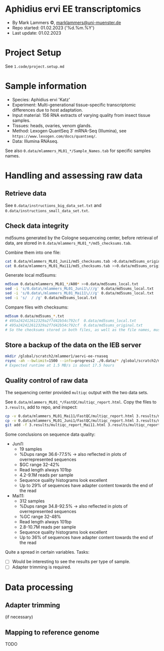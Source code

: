 Aphidius ervi EE transcriptomics
================================

- By Mark Lammers ©, marklammers@uni-muenster.de
- Repo started: 01.02.2023 ('%d.%m.%Y')
- Last update:  01.02.2023

# Project Setup

See `1.code/project.setup.md`

# Sample information

- Species: Aphidius ervi 'Katz'
- Experiment: Multi-generational tissue-specific transcriptomic differences due to host adaptation.
- Input material: 156 RNA extracts of varying quality from insect tissue samples.
- Tissues: heads, ovaries, venom glands.
- Method: Lexogen QuantSeq 3′ mRNA-Seq (Illumina), see `https://www.lexogen.com/docs/quantseq/`.
- Data: Illumina RNAseq.

See also `0.data/mlammers_ML01_*/Sample_Names.tab` for specific samples names.

# Handling and assessing raw data

## Retrieve data

See `0.data/instructions_big_data_set.txt`
and `0.data/instructions_small_data_set.txt`.

## Check data integrity

md5sums generated by the Cologne sequenceing center, before retrieval of data, are stored in `0.data/mlammers_ML01_*/md5_checksums.tab`.

Combine them into one file:
```bash
cat 0.data/mlammers_ML01_Juni1/md5_checksums.tab >0.data/md5sums_original.txt
cat 0.data/mlammers_ML01_Mai11/md5_checksums.tab >>0.data/md5sums_original.txt
```

Generate local md5sums:
```bash
md5sum 0.data/mlammers_ML01_*/A00* >>0.data/md5sums_local.txt
sed -i 's/0.data\/mlammers_ML01_Juni1\///g' 0.data/md5sums_local.txt
sed -i 's/0.data\/mlammers_ML01_Mai11\///g' 0.data/md5sums_local.txt
sed -i 's/  / /g' 0.data/md5sums_local.txt
```
Compare files with checksums:
```bash
md5sum 0.data/md5sums_*.txt
# 495a242412612329a2f7d42b54c792cf  0.data/md5sums_local.txt
# 495a242412612329a2f7d42b54c792cf  0.data/md5sums_original.txt
# So the checksums stored in both files, as well as the file names, must be identical between these files
```

## Store a backup of the data on the IEB server
```bash
mkdir /global/scratch2/mlammer1/aervi-ee-rnaseq
rsync -ah --bwlimit=1500 --info=progress2 ./0.data/* /global/scratch2/mlammer1/aervi-ee-rnaseq/
# Expected runtime at 1.5 MB/s is about 17.5 hours
```

## Quality control of raw data

The sequencing center provided `multiqc` output with the two data sets.

See `0.data/mlammers_ML01_*/FastQC/multiqc_report.html`.
Copy the files to `3.results`, add to repo, and inspect:
```bash
cp -v 0.data/mlammers_ML01_Mai11/FastQC/multiqc_report.html 3.results/multiqc_report_Mai11.html
cp -v 0.data/mlammers_ML01_Juni1/FastQC/multiqc_report.html 3.results/multiqc_report_Juni1.html
git add -f 3.results/multiqc_report_Mai11.html 3.results/multiqc_report_Juni1.html
```

Some conclusions on sequence data quality:
- Juni1:
  - 19 samples
  - %Dups range 36.6-77.5% -> also reflected in plots of overrepresented sequences
  - $GC range 32-42%
  - Read length always 101bp
  - 4.2-9.1M reads per sample
  - Sequence quality histograms look excellent
  - Up to 29% of sequences have adapter content towards the end of the read
- Mai11:
  - 312 samples
  - %Dups range 34.8-92.5% -> also reflected in plots of overrepresented sequences
  - %GC range 32-48%
  - Read length always 101bp
  - 2.8-10.7M reads per sample
  - Sequence quality histograms look excellent
  - Up to 36% of sequences have adapter content towards the end of the read

Quite a spread in certain variables. Tasks:
- [ ] Would be interesting to see the results per type of sample.
- [ ] Adapter trimming is required.

# Data processing

## Adapter trimming

(if necessary)

## Mapping to reference genome

TODO

